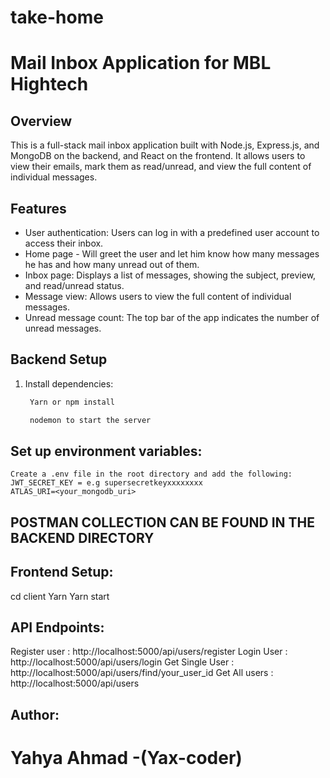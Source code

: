 # take-home

# Mail Inbox Application for MBL Hightech

## Overview
This is a full-stack mail inbox application built with Node.js, Express.js, and MongoDB on the backend, and React on the frontend. It allows users to view their emails, mark them as read/unread, and view the full content of individual messages.

## Features
- User authentication: Users can log in with a predefined user account to access their inbox.
- Home page - Will greet the user and let him know how many messages he has and how many unread out of them.
- Inbox page: Displays a list of messages, showing the subject, preview, and read/unread status.
- Message view: Allows users to view the full content of individual messages.
- Unread message count: The top bar of the app indicates the number of unread messages.

## Backend Setup
1. Install dependencies:
   ```bash
    Yarn or npm install

    nodemon to start the server

## Set up environment variables:
    Create a .env file in the root directory and add the following: 
    JWT_SECRET_KEY = e.g supersecretkeyxxxxxxxx 
    ATLAS_URI=<your_mongodb_uri>
## POSTMAN COLLECTION CAN BE FOUND IN THE BACKEND DIRECTORY

## Frontend Setup:
   cd client
   Yarn
   Yarn start

## API Endpoints:
   Register user : http://localhost:5000/api/users/register
   Login User : http://localhost:5000/api/users/login
   Get Single User : http://localhost:5000/api/users/find/your_user_id
   Get All users : http://localhost:5000/api/users

## Author:
  # Yahya Ahmad -(Yax-coder)
